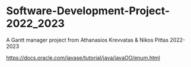 # Software-Development-Project-2022_2023
A Gantt manager project from Athanasios Krevvatas & Nikos Pittas 2022-2023

https://docs.oracle.com/javase/tutorial/java/javaOO/enum.html

